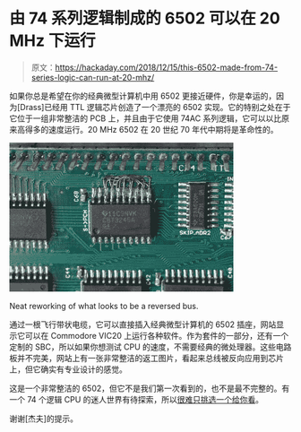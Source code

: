 # 由 74 系列逻辑制成的 6502 可以在 20 MHz 下运行

> 原文：<https://hackaday.com/2018/12/15/this-6502-made-from-74-series-logic-can-run-at-20-mhz/>

如果你总是希望在你的经典微型计算机中用 6502 更接近硬件，你是幸运的，因为[Drass]已经用 TTL 逻辑芯片创造了一个漂亮的 6502 实现。它的特别之处在于它位于一组非常整洁的 PCB 上，并且由于它使用 74AC 系列逻辑，它可以以比原来高得多的速度运行。20 MHz 6502 在 20 世纪 70 年代中期将是革命性的。

[![Neat reworking of what looks to be a reversed bus.](img/074143c0cbe8aceab85d652af15994fe.png)](https://hackaday.com/wp-content/uploads/2018/12/s-pc-patch-detail.jpg)

Neat reworking of what looks to be a reversed bus.

通过一根飞行带状电缆，它可以直接插入经典微型计算机的 6502 插座，网站显示它可以在 Commodore VIC20 上运行各种软件。作为套件的一部分，还有一个定制的 SBC，所以如果你想测试 CPU 的速度，不需要经典的微处理器。这些电路板并不完美，网站上有一张非常整洁的返工图片，看起来总线被反向应用到芯片上，但它确实有专业设计的感觉。

这是一个非常整洁的 6502，但它不是我们第一次看到的，也不是最不完整的。有一个 74 个逻辑 CPU 的迷人世界有待探索，所以[很难只挑选一个给你看](https://hackaday.com/2017/03/28/another-74xx-series-cpu/)。

谢谢[杰夫]的提示。